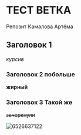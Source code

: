 # ТЕСТ ВЕТКА

Репозит Камалова Артёма

## Заголовок 1

_курсив_

### Заголовок 2 побольше

__жирный__

### Заголовок 3 Такой же

~~зачеркнули~~

![6526637122](https://github.com/user-attachments/assets/89ee633d-f842-428c-b770-23c0857bc9b1)
